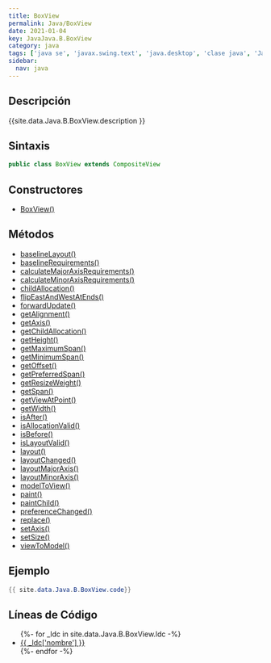 ```yaml
---
title: BoxView
permalink: Java/BoxView
date: 2021-01-04
key: JavaJava.B.BoxView
category: java
tags: ['java se', 'javax.swing.text', 'java.desktop', 'clase java', 'Java 1.0']
sidebar: 
  nav: java
---
```


## Descripción
{{site.data.Java.B.BoxView.description }}

## Sintaxis
~~~java
public class BoxView extends CompositeView
~~~

## Constructores
* [BoxView()](/Java/BoxView/BoxView/)

## Métodos
* [baselineLayout()](/Java/BoxView/baselineLayout)
* [baselineRequirements()](/Java/BoxView/baselineRequirements)
* [calculateMajorAxisRequirements()](/Java/BoxView/calculateMajorAxisRequirements)
* [calculateMinorAxisRequirements()](/Java/BoxView/calculateMinorAxisRequirements)
* [childAllocation()](/Java/BoxView/childAllocation)
* [flipEastAndWestAtEnds()](/Java/BoxView/flipEastAndWestAtEnds)
* [forwardUpdate()](/Java/BoxView/forwardUpdate)
* [getAlignment()](/Java/BoxView/getAlignment)
* [getAxis()](/Java/BoxView/getAxis)
* [getChildAllocation()](/Java/BoxView/getChildAllocation)
* [getHeight()](/Java/BoxView/getHeight)
* [getMaximumSpan()](/Java/BoxView/getMaximumSpan)
* [getMinimumSpan()](/Java/BoxView/getMinimumSpan)
* [getOffset()](/Java/BoxView/getOffset)
* [getPreferredSpan()](/Java/BoxView/getPreferredSpan)
* [getResizeWeight()](/Java/BoxView/getResizeWeight)
* [getSpan()](/Java/BoxView/getSpan)
* [getViewAtPoint()](/Java/BoxView/getViewAtPoint)
* [getWidth()](/Java/BoxView/getWidth)
* [isAfter()](/Java/BoxView/isAfter)
* [isAllocationValid()](/Java/BoxView/isAllocationValid)
* [isBefore()](/Java/BoxView/isBefore)
* [isLayoutValid()](/Java/BoxView/isLayoutValid)
* [layout()](/Java/BoxView/layout)
* [layoutChanged()](/Java/BoxView/layoutChanged)
* [layoutMajorAxis()](/Java/BoxView/layoutMajorAxis)
* [layoutMinorAxis()](/Java/BoxView/layoutMinorAxis)
* [modelToView()](/Java/BoxView/modelToView)
* [paint()](/Java/BoxView/paint)
* [paintChild()](/Java/BoxView/paintChild)
* [preferenceChanged()](/Java/BoxView/preferenceChanged)
* [replace()](/Java/BoxView/replace)
* [setAxis()](/Java/BoxView/setAxis)
* [setSize()](/Java/BoxView/setSize)
* [viewToModel()](/Java/BoxView/viewToModel)

## Ejemplo
~~~java
{{ site.data.Java.B.BoxView.code}}
~~~

## Líneas de Código
<ul>
{%- for _ldc in site.data.Java.B.BoxView.ldc -%}
   <li>
       <a href="{{_ldc['url'] }}">{{ _ldc['nombre'] }}</a>
   </li>
{%- endfor -%}
</ul>
